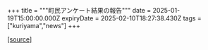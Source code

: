 +++
title = """町民アンケート結果の報告"""
date = 2025-01-19T15:00:00.000Z
expiryDate = 2025-02-10T18:27:38.430Z
tags = ["kuriyama","news"]
+++


[[source]](https://www.town.kuriyama.hokkaido.jp/soshiki/44/29938.html)
